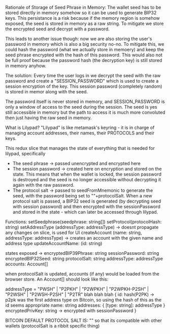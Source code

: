 Rationale of Storage of Seed Phrase in Memory:
The wallet seed has to be stored directly in memory somehow so it can be used
to generate BIP32 keys. This persistance is a risk because if the memory region
is somehow exposed, the seed is stored in memory as a raw string. To mitigate
we store the encrypted seed and decrypt with a password.

This leads to another issue though: now we are also storing the user's
password in memory which is also a big security no-no. To mitigate this, we could
hash the password (what we actually store in memoery) and keep the seed phrase
encrypted with the hash of this password. This would also not be full proof
because the password hash (the decryption key) is still stored in memory anyhow.

The solution:
Every time the user logs in we decrypt the seed with the raw password and
create a "SESSION_PASSWORD" which is used to create a session encryption of
the key. This session password (completely random) is stored in memor along
with the seed.

The password itself is never stored in memory, and SESSION_PASSWORD
is only a window of access to the seed during the session. The seed is yes still
accessible in memory but the path to access it is much more convoluted then
just having the raw seed in memory.

What is Lilypad?
"Lilypad" is like metamask's keyring - it is in charge of managing account addresses,
their names, their PROTOCOLS and their keys.

This redux slice that manages the state of everything that is needed for lilypad, specifically

- The seed phrase -> passed unencrypted and encrypted here
- The session password -> created here on encryption and stored on the state. This means that when the wallet
  is locked, the session password is destroyed and the seed is no longer accessible without decrypting it
  again with the raw password.
- The protocol salt -> passed to seedFromMnemonic to generate the seed, with the password being set to ""+protocolSalt. When
  a new protocol salt is passed, a BIP32 seed is generated (by decrypting seed with session password) and then encrypted
  with the sessionPassword and stored in the state - which can later be accessed through lilypad.

Functions:
setSeedphrase(seedphrase: string[])
setProtocol(protocolHash: string)
setAddressType (addressType: addressType) -> doesnt propagate any changes on slice, is used for UI
createAccount (name: string, addressType: addressType) -> creates an account with the given name and address type
updateAccountName: (id: string)

states exposed ->
encryptedBIP39Phrase: string
sessionPassword: string
encryptedBIP32Seed: string
protocolSalt: string
addressType: addressType
accounts: Account[]

when protocolSalt is updated, accounts (if any) would be loaded from the browser store. An Account[] should look like this:

addressType = "PWSH" | "P2PKH" | "P2WPKH" | "P2WPKH-P2SH" | "P2WSH" | "P2WSH-P2SH" | "P2TR" blah blah blah
{
id: hash(P2PK) -> p2pk was the first address type on Bitcoin, so using the hash of this as the id seems appropriate
name: string
addresses: {
[type: string]: addressType
}
encryptedPrivKey: string -> encrypted with sessionPassword
}

BITCOIN DEFAULT PROTOCOL SALT IS: "" so that its compatible with other wallets (protocolSalt is a ribbit specific thing)
